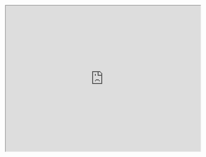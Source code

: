 <html lang="en">
<body>
    <iframe src="https://drive.google.com/file/d/1K6WX1kGNql3nvvAZFDCYrL613Ctd1mUv/preview" width="640" height="480" allow="autoplay"></iframe>
</body>
</html>
